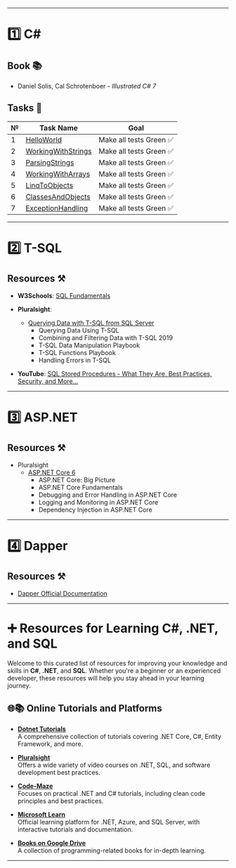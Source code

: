 
---
# 1️⃣ C#

## Book 📚

- Daniel Solis, Cal Schrotenboer - *Illustrated C# 7*

## Tasks 🧾

| **№** | **Task Name** | **Goal** |
|-------|---------------|----------|
| 1     | [HelloWorld](https://github.com/ImesashviliIrakli/HelloWorld) | Make all tests Green ✅ |
| 2     | [WorkingWithStrings](https://github.com/ImesashviliIrakli/WorkingWithStrings) | Make all tests Green ✅ |
| 3     | [ParsingStrings](https://github.com/ImesashviliIrakli/ParsingStrings) | Make all tests Green ✅ |
| 4     | [WorkingWithArrays](https://github.com/ImesashviliIrakli/WorkingWithArrays) | Make all tests Green ✅ |
| 5     | [LinqToObjects](https://github.com/ImesashviliIrakli/LinqToObjects) | Make all tests Green ✅ |
| 6     | [ClassesAndObjects](https://github.com/ImesashviliIrakli/ClassesAndObjects) | Make all tests Green ✅ |
| 7     | [ExceptionHandling](https://github.com/ImesashviliIrakli/ExceptionHandling) | Make all tests Green ✅ |

---

# 2️⃣ T-SQL

## Resources ⚒️

- **W3Schools**: [SQL Fundamentals](https://www.w3schools.com/sql/default.asp)
  
- **Pluralsight**:  
  - [Querying Data with T-SQL from SQL Server](https://app.pluralsight.com/paths/skill/querying-data-with-t-sql-from-sql-server)
    - Querying Data Using T-SQL
    - Combining and Filtering Data with T-SQL 2019
    - T-SQL Data Manipulation Playbook
    - T-SQL Functions Playbook
    - Handling Errors in T-SQL

- **YouTube**: [SQL Stored Procedures - What They Are, Best Practices, Security, and More...](https://www.youtube.com/watch?v=Sggdhot-MoM)

---

# 3️⃣ ASP.NET

## Resources ⚒️

- Pluralsight
  - [ASP.NET Core 6](https://app.pluralsight.com/paths/skill/aspnet-core-6)
    - ASP.NET Core: Big Picture
    - ASP.NET Core Fundamentals
    - Debugging and Error Handling in ASP.NET Core
    - Logging and Monitoring in ASP.NET Core
    - Dependency Injection in ASP.NET Core

---

# 4️⃣ Dapper

## Resources ⚒️

- [Dapper Official Documentation](https://www.learndapper.com/)

---

# ➕ Resources for Learning C#, .NET, and SQL  

Welcome to this curated list of resources for improving your knowledge and skills in **C#**, **.NET**, and **SQL**. Whether you're a beginner or an experienced developer, these resources will help you stay ahead in your learning journey.  

## 🌐📚 Online Tutorials and Platforms 

- [**Dotnet Tutorials**](https://dotnettutorials.net/)  
  A comprehensive collection of tutorials covering .NET Core, C#, Entity Framework, and more.  

- [**Pluralsight**](https://app.pluralsight.com/library/)  
  Offers a wide variety of video courses on .NET, SQL, and software development best practices.  

- [**Code-Maze**](https://code-maze.com/)  
  Focuses on practical .NET and C# tutorials, including clean code principles and best practices.  

- [**Microsoft Learn**](https://learn.microsoft.com/en-us/)  
  Official learning platform for .NET, Azure, and SQL Server, with interactive tutorials and documentation.
  
- [**Books on Google Drive**](https://drive.google.com/drive/u/5/folders/0APnGHKQXjx1OUk9PVA)  
  A collection of programming-related books for in-depth learning.  
---

